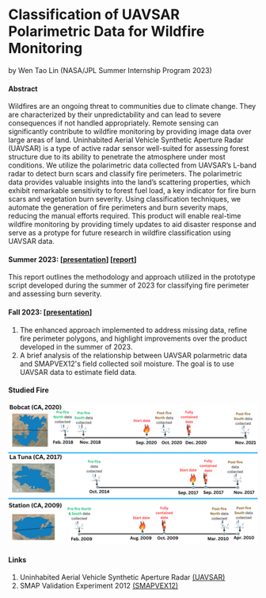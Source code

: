 # Classification of UAVSAR Polarimetric Data for Wildfire Monitoring

by Wen Tao Lin (NASA/JPL Summer Internship Program 2023)

#### Abstract
Wildfires are an ongoing threat to communities due to climate change. They are 
characterized by their unpredictability and can lead to severe consequences if not handled 
appropriately. Remote sensing can significantly contribute to wildfire monitoring by providing 
image data over large areas of land. Uninhabited Aerial Vehicle Synthetic Aperture Radar 
(UAVSAR) is a type of active radar sensor well-suited for assessing forest structure due to its 
ability to penetrate the atmosphere under most conditions. We utilize the polarimetric data 
collected from UAVSAR’s L-band radar to detect burn scars and classify fire perimeters. The 
polarimetric data provides valuable insights into the land’s scattering properties, which exhibit 
remarkable sensitivity to forest fuel load, a key indicator for fire burn scars and vegetation burn 
severity. Using classification techniques, we automate the generation of fire perimeters and burn 
severity maps, reducing the manual efforts required. This product will enable real-time wildfire 
monitoring by providing timely updates to aid disaster response and serve as a protype for future 
research in wildfire classification using UAVSAR data. 

#### Summer 2023: [[presentation](summer23_presentation.pdf)] [[report](JPL_sum23_report.pdf)]
This report outlines the methodology and approach utilized in the prototype script developed during the summer of 2023 for classifying fire perimeter and assessing burn severity.

#### Fall 2023: [[presentation](fall24_presentation.pdf)]
1) The enhanced approach implemented to address missing data, refine fire perimeter polygons, and highlight improvements over the product developed in the summer of 2023.
2) A brief analysis of the relationship between UAVSAR polarmetric data and SMAPVEX12's field collected soil moisture. The goal is to use UAVSAR data to estimate field data.

#### Studied Fire
![](fires.png)

#### Links
1) Uninhabited Aerial Vehicle Synthetic Aperture Radar [(UAVSAR)](https://uavsar.jpl.nasa.gov/)
2) SMAP Validation Experiment 2012 [(SMAPVEX12)](https://smapvex12.espaceweb.usherbrooke.ca/)
